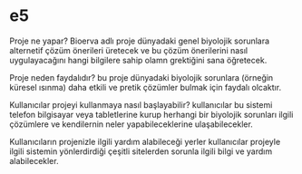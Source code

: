 # e5
Proje ne yapar?
Bioerva adlı proje dünyadaki genel biyolojik sorunlara alternetif çözüm önerileri üretecek ve bu çözüm önerilerini nasıl uygulayacağını hangi bilgilere sahip olamn grektiğini sana öğretecek.

Proje neden faydalıdır?
bu proje dünyadaki biyolojik sorunlara (örneğin küresel ısınma) daha etkili ve pretik çözümler bulmak için faydalı olcaktır.

Kullanıcılar projeyi kullanmaya nasıl başlayabilir?
kullanıcılar bu sistemi telefon bilgisayar veya tabletlerine kurup herhangi bir biyolojik sorunları ilgili çözümlere ve kendilernin neler yapabileceklerine ulaşabilecekler.

Kullanıcıların projenizle ilgili yardım alabileceği yerler
kullanıcılar projeyle ilgili sistemin yönlerdirdiği çeşitli sitelerden sorunla ilgili bilgi ve yardım alabilecekler.

